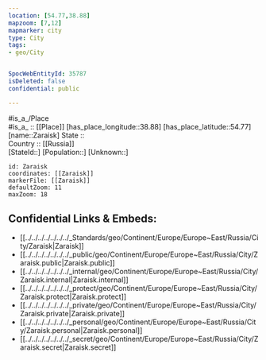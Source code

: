 ```yaml
---
location: [54.77,38.88] 
mapzoom: [7,12] 
mapmarker: city 
type: City
tags:
- geo/City


SpocWebEntityId: 35787
isDeleted: false
confidential: public

---
```

#is_a_/Place  
#is_a_ :: [[Place]] 
[has_place_longitude::38.88] 
[has_place_latitude::54.77] 
[name::Zaraisk] 
State ::  
Country :: [[Russia]]  
[StateId::] 
[Population::] 
[Unknown::] 


```leaflet
id: Zaraisk
coordinates: [[Zaraisk]] 
markerFile: [[Zaraisk]] 
defaultZoom: 11 
maxZoom: 18
```


## Confidential Links & Embeds: 
- [[../../../../../../../_Standards/geo/Continent/Europe/Europe~East/Russia/City/Zaraisk|Zaraisk]] 
- [[../../../../../../../_public/geo/Continent/Europe/Europe~East/Russia/City/Zaraisk.public|Zaraisk.public]] 
- [[../../../../../../../_internal/geo/Continent/Europe/Europe~East/Russia/City/Zaraisk.internal|Zaraisk.internal]] 
- [[../../../../../../../_protect/geo/Continent/Europe/Europe~East/Russia/City/Zaraisk.protect|Zaraisk.protect]] 
- [[../../../../../../../_private/geo/Continent/Europe/Europe~East/Russia/City/Zaraisk.private|Zaraisk.private]] 
- [[../../../../../../../_personal/geo/Continent/Europe/Europe~East/Russia/City/Zaraisk.personal|Zaraisk.personal]] 
- [[../../../../../../../_secret/geo/Continent/Europe/Europe~East/Russia/City/Zaraisk.secret|Zaraisk.secret]] 
